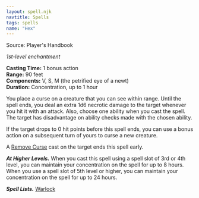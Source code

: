 ```yaml
---
layout: spell.njk
navtitle: Spells
tags: spells
name: "Hex"
---
```

  
Source: Player's Handbook

_1st-level enchantment_

**Casting Time:** 1 bonus action  
**Range:** 90 feet  
**Components:** V, S, M (the petrified eye of a newt)  
**Duration:** Concentration, up to 1 hour

You place a curse on a creature that you can see within range. Until the spell ends, you deal an extra 1d6 necrotic damage to the target whenever you hit it with an attack. Also, choose one ability when you cast the spell. The target has disadvantage on ability checks made with the chosen ability.

If the target drops to 0 hit points before this spell ends, you can use a bonus action on a subsequent turn of yours to curse a new creature.

A [Remove Curse](http://dnd5e.wikidot.com/spell:remove-curse) cast on the target ends this spell early.

**_At Higher Levels._** When you cast this spell using a spell slot of 3rd or 4th level, you can maintain your concentration on the spell for up to 8 hours. When you use a spell slot of 5th level or higher, you can maintain your concentration on the spell for up to 24 hours.

**_Spell Lists._** [Warlock](http://dnd5e.wikidot.com/spells:warlock)